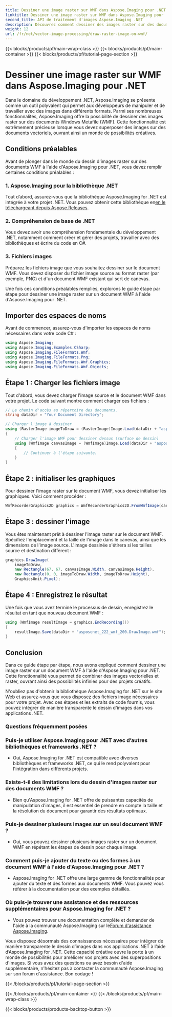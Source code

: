 ```yaml
---
title: Dessiner une image raster sur WMF dans Aspose.Imaging pour .NET
linktitle: Dessiner une image raster sur WMF dans Aspose.Imaging pour .NET
second_title: API de traitement d'images Aspose.Imaging .NET
description: Découvrez comment dessiner des images raster sur des documents WMF dans .NET à l'aide d'Aspose.Imaging. Améliorez vos projets .NET avec des superpositions d'images créatives.
weight: 12
url: /fr/net/vector-image-processing/draw-raster-image-on-wmf/
---
```


{{< blocks/products/pf/main-wrap-class >}}
{{< blocks/products/pf/main-container >}}
{{< blocks/products/pf/tutorial-page-section >}}

# Dessiner une image raster sur WMF dans Aspose.Imaging pour .NET


Dans le domaine du développement .NET, Aspose.Imaging se présente comme un outil polyvalent qui permet aux développeurs de manipuler et de travailler avec des images dans différents formats. Parmi ses nombreuses fonctionnalités, Aspose.Imaging offre la possibilité de dessiner des images raster sur des documents Windows Metafile (WMF). Cette fonctionnalité est extrêmement précieuse lorsque vous devez superposer des images sur des documents vectoriels, ouvrant ainsi un monde de possibilités créatives.

## Conditions préalables

Avant de plonger dans le monde du dessin d'images raster sur des documents WMF à l'aide d'Aspose.Imaging pour .NET, vous devez remplir certaines conditions préalables :

### 1. Aspose.Imaging pour la bibliothèque .NET

 Tout d’abord, assurez-vous que la bibliothèque Aspose.Imaging for .NET est intégrée à votre projet .NET. Vous pouvez obtenir cette bibliothèque en[en le téléchargeant depuis Aspose.Releases](https://releases.aspose.com/imaging/net/).

### 2. Compréhension de base de .NET

Vous devez avoir une compréhension fondamentale du développement .NET, notamment comment créer et gérer des projets, travailler avec des bibliothèques et écrire du code en C#.

### 3. Fichiers images

Préparez les fichiers image que vous souhaitez dessiner sur le document WMF. Vous devez disposer du fichier image source au format raster (par exemple, PNG) et d'un document WMF existant qui sert de canevas.

Une fois ces conditions préalables remplies, explorons le guide étape par étape pour dessiner une image raster sur un document WMF à l'aide d'Aspose.Imaging pour .NET.

## Importer des espaces de noms

Avant de commencer, assurez-vous d'importer les espaces de noms nécessaires dans votre code C# :

```csharp
using Aspose.Imaging;
using Aspose.Imaging.Examples.CSharp;
using Aspose.Imaging.FileFormats.Wmf;
using Aspose.Imaging.FileFormats.Png;
using Aspose.Imaging.FileFormats.Wmf.Graphics;
using Aspose.Imaging.FileFormats.Wmf.Objects;
```

## Étape 1 : Charger les fichiers image

Tout d'abord, vous devez charger l'image source et le document WMF dans votre projet. Le code suivant montre comment charger ces fichiers :

```csharp
// Le chemin d'accès au répertoire des documents.
string dataDir = "Your Document Directory";

// Charger l'image à dessiner
using (RasterImage imageToDraw = (RasterImage)Image.Load(dataDir + "asposenet_220_src01.png"))
{
    // Charger l'image WMF pour dessiner dessus (surface de dessin)
    using (WmfImage canvasImage = (WmfImage)Image.Load(dataDir + "asposenet_222_wmf_200.wmf"))
    {
        // Continuer à l'étape suivante.
    }
}
```

## Étape 2 : initialiser les graphiques

Pour dessiner l'image raster sur le document WMF, vous devez initialiser les graphiques. Voici comment procéder :

```csharp
WmfRecorderGraphics2D graphics = WmfRecorderGraphics2D.FromWmfImage(canvasImage);
```

## Étape 3 : dessiner l'image

Vous êtes maintenant prêt à dessiner l'image raster sur le document WMF. Spécifiez l'emplacement et la taille de l'image dans le canevas, ainsi que les dimensions de l'image source. L'image dessinée s'étirera si les tailles source et destination diffèrent :

```csharp
graphics.DrawImage(
    imageToDraw,
    new Rectangle(67, 67, canvasImage.Width, canvasImage.Height),
    new Rectangle(0, 0, imageToDraw.Width, imageToDraw.Height),
    GraphicsUnit.Pixel);
```

## Étape 4 : Enregistrez le résultat

Une fois que vous avez terminé le processus de dessin, enregistrez le résultat en tant que nouveau document WMF :

```csharp
using (WmfImage resultImage = graphics.EndRecording())
{
    resultImage.Save(dataDir + "asposenet_222_wmf_200.DrawImage.wmf");
}
```

## Conclusion

Dans ce guide étape par étape, nous avons expliqué comment dessiner une image raster sur un document WMF à l'aide d'Aspose.Imaging pour .NET. Cette fonctionnalité vous permet de combiner des images vectorielles et raster, ouvrant ainsi des possibilités infinies pour des projets créatifs.

N'oubliez pas d'obtenir la bibliothèque Aspose.Imaging for .NET sur le site Web et assurez-vous que vous disposez des fichiers image nécessaires pour votre projet. Avec ces étapes et les extraits de code fournis, vous pouvez intégrer de manière transparente le dessin d'images dans vos applications .NET.

### Questions fréquemment posées

### Puis-je utiliser Aspose.Imaging pour .NET avec d’autres bibliothèques et frameworks .NET ?
   - Oui, Aspose.Imaging for .NET est compatible avec diverses bibliothèques et frameworks .NET, ce qui le rend polyvalent pour l'intégration dans différents projets.

### Existe-t-il des limitations lors du dessin d'images raster sur des documents WMF ?
   - Bien qu'Aspose.Imaging for .NET offre de puissantes capacités de manipulation d'images, il est essentiel de prendre en compte la taille et la résolution du document pour garantir des résultats optimaux.

### Puis-je dessiner plusieurs images sur un seul document WMF ?
   - Oui, vous pouvez dessiner plusieurs images raster sur un document WMF en répétant les étapes de dessin pour chaque image.

### Comment puis-je ajouter du texte ou des formes à un document WMF à l'aide d'Aspose.Imaging pour .NET ?
   - Aspose.Imaging for .NET offre une large gamme de fonctionnalités pour ajouter du texte et des formes aux documents WMF. Vous pouvez vous référer à la documentation pour des exemples détaillés.

### Où puis-je trouver une assistance et des ressources supplémentaires pour Aspose.Imaging for .NET ?
   -  Vous pouvez trouver une documentation complète et demander de l'aide à la communauté Aspose.Imaging sur le[Forum d'assistance Aspose.Imaging](https://forum.aspose.com/).


Vous disposez désormais des connaissances nécessaires pour intégrer de manière transparente le dessin d’images dans vos applications .NET à l’aide d’Aspose.Imaging for .NET. Cette capacité créative ouvre la porte à un monde de possibilités pour améliorer vos projets avec des superpositions d'images. Si vous avez des questions ou avez besoin d'aide supplémentaire, n'hésitez pas à contacter la communauté Aspose.Imaging sur son forum d'assistance. Bon codage !

{{< /blocks/products/pf/tutorial-page-section >}}

{{< /blocks/products/pf/main-container >}}
{{< /blocks/products/pf/main-wrap-class >}}

{{< blocks/products/products-backtop-button >}}
